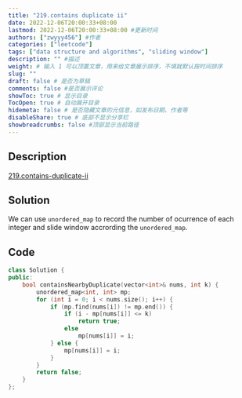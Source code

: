 ```yaml
---
title: "219.contains duplicate ii"
date: 2022-12-06T20:00:33+08:00
lastmod: 2022-12-06T20:00:33+08:00 #更新时间
authors: ["zwyyy456"] #作者
categories: ["leetcode"]
tags: ["data structure and algorithms", "sliding window"]
description: "" #描述
weight: # 输入 1 可以顶置文章，用来给文章展示排序，不填就默认按时间排序
slug: ""
draft: false # 是否为草稿
comments: false #是否展示评论
showToc: true # 显示目录
TocOpen: true # 自动展开目录
hidemeta: false # 是否隐藏文章的元信息，如发布日期、作者等
disableShare: true # 底部不显示分享栏
showbreadcrumbs: false #顶部显示当前路径
---
```

## Description
[219.contains-duplicate-ii](https://leetcode.com/problems/contains-duplicate-ii/)

## Solution
We can use `unordered_map` to record the number of ocurrence of each integer and slide window accrording the `unordered_map`.

## Code
```cpp
class Solution {
public:
    bool containsNearbyDuplicate(vector<int>& nums, int k) {
        unordered_map<int, int> mp;
        for (int i = 0; i < nums.size(); i++) {
            if (mp.find(nums[i]) != mp.end()) {
                if (i - mp[nums[i]] <= k)
                    return true;
                else
                    mp[nums[i]] = i;
            } else {
                mp[nums[i]] = i;
            }
        }
        return false;
    }
};
```


